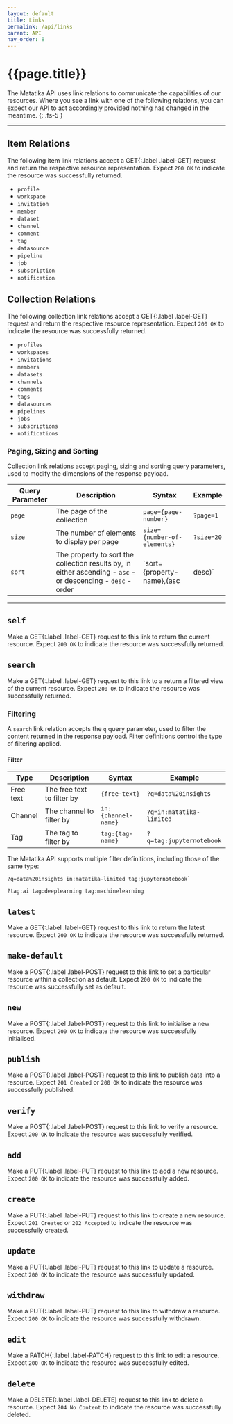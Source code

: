 ```yaml
---
layout: default
title: Links
permalink: /api/links
parent: API
nav_order: 8
---
```


# {{page.title}}

The Matatika API uses link relations to communicate the capabilities of our resources.  Where you see a link with one of the following relations, you can expect our API to act accordingly provided nothing has changed in the meantime.
{: .fs-5 }

---

## Item Relations
The following item link relations accept a <span>GET</span>{:.label .label-GET} request and return the respective resource representation. Expect `200 OK` to indicate the resource was successfully returned.
- `profile`
- `workspace`
- `invitation`
- `member`
- `dataset`
- `channel`
- `comment`
- `tag`
- `datasource`
- `pipeline`
- `job`
- `subscription`
- `notification`

## Collection Relations
The following collection link relations accept a <span>GET</span>{:.label .label-GET} request and return the respective resource representation. Expect `200 OK` to indicate the resource was successfully returned.
- `profiles`
- `workspaces`
- `invitations`
- `members`
- `datasets`
- `channels`
- `comments`
- `tags`
- `datasources`
- `pipelines`
- `jobs`
- `subscriptions`
- `notifications`

### Paging, Sizing and Sorting
Collection link relations accept paging, sizing and sorting query parameters, used to modify the dimensions of the response payload.

Query Parameter | Description | Syntax | Example
--------------- | ----------- | ------ | -------
`page` | The page of the collection | `page={page-number}` | `?page=1`
`size` | The number of elements to display per page | `size={number-of-elements}` | `?size=20`
`sort` | The property to sort the collection results by, in either ascending - `asc` - or descending - `desc` -  order | `sort={property-name},(asc|desc)` | `?sort=name,asc`

---

## `self`
Make a <span>GET</span>{:.label .label-GET} request to this link to return the current resource. Expect `200 OK` to indicate the resource was successfully returned.

## `search`
Make a <span>GET</span>{:.label .label-GET} request to this link to a return a filtered view of the current resource. Expect `200 OK` to indicate the resource was successfully returned.

### Filtering
A `search` link relation accepts the `q` query parameter, used to filter the content returned in the response payload. Filter definitions control the type of filtering applied.

#### Filter

Type | Description | Syntax | Example
---- | ----------- | ------ | -------
Free text | The free text to filter by | `{free-text}` | `?q=data%20insights`
Channel | The channel to filter by | `in:{channel-name}` | `?q=in:matatika-limited`
Tag | The tag to filter by | `tag:{tag-name}` | `?q=tag:jupyternotebook`

The Matatika API supports multiple filter definitions, including those of the same type:

```
?q=data%20insights in:matatika-limited tag:jupyternotebook`
```

```
?tag:ai tag:deeplearning tag:machinelearning
```

## `latest`
Make a <span>GET</span>{:.label .label-GET} request to this link to return the latest resource. Expect `200 OK` to indicate the resource was successfully returned.

## `make-default`
Make a <span>POST</span>{:.label .label-POST} request to this link to set a particular resource within a collection as default. Expect `200 OK` to indicate the resource was successfully set as default.

## `new`
Make a <span>POST</span>{:.label .label-POST} request to this link to initialise a new resource. Expect `200 OK` to indicate the resource was successfully initialised.

## `publish`
Make a <span>POST</span>{:.label .label-POST} request to this link to publish data into a resource. Expect `201 Created` or `200 OK` to indicate the resource was successfully published.

## `verify`
Make a <span>POST</span>{:.label .label-POST} request to this link to verify a resource. Expect `200 OK` to indicate the resource was successfully verified.

## `add`
Make a <span>PUT</span>{:.label .label-PUT} request to this link to add a new resource. Expect `200 OK` to indicate the resource was successfully added.

## `create`
Make a <span>PUT</span>{:.label .label-PUT} request to this link to create a new resource. Expect `201 Created` or `202 Accepted` to indicate the resource was successfully created.

## `update`
Make a <span>PUT</span>{:.label .label-PUT} request to this link to update a resource. Expect `200 OK` to indicate the resource was successfully updated.

## `withdraw` 
Make a <span>PUT</span>{:.label .label-PUT} request to this link to withdraw a resource. Expect `200 OK` to indicate the resource was successfully withdrawn.

## `edit`
Make a <span>PATCH</span>{:.label .label-PATCH} request to this link to edit a resource. Expect `200 OK` to indicate the resource was successfully edited.

## `delete`
Make a <span>DELETE</span>{:.label .label-DELETE} request to this link to delete a resource. Expect `204 No Content` to indicate the resource was successfully deleted.
